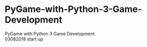# PyGame-with-Python-3-Game-Development
PyGame with Python 3 Game Development
<br/>03082018 start up
